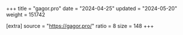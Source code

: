 +++
title = "gagor.pro"
date = "2024-04-25"
updated = "2024-05-20"
weight = 151742

[extra]
source = "https://gagor.pro/"
ratio = 8
size = 148
+++
